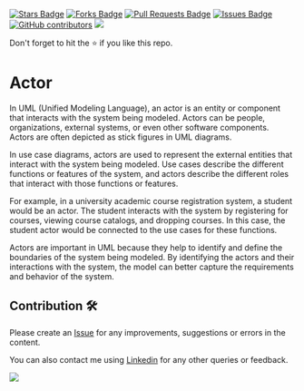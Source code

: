 <a href="https://github.com/drshahizan/software-engineering/stargazers"><img src="https://img.shields.io/github/stars/drshahizan/software-engineering" alt="Stars Badge"/></a>
<a href="https://github.com/drshahizan/software-engineering/network/members"><img src="https://img.shields.io/github/forks/drshahizan/software-engineering" alt="Forks Badge"/></a>
<a href="https://github.com/drshahizan/software-engineering/pulls"><img src="https://img.shields.io/github/issues-pr/drshahizan/software-engineering" alt="Pull Requests Badge"/></a>
<a href="https://github.com/drshahizan/software-engineering"><img src="https://img.shields.io/github/issues/drshahizan/software-engineering" alt="Issues Badge"/></a>
<a href="https://github.com/drshahizan/software-engineering/graphs/contributors"><img alt="GitHub contributors" src="https://img.shields.io/github/contributors/drshahizan/software-engineering?color=2b9348"></a>
![](https://visitor-badge.glitch.me/badge?page_id=drshahizan/software-engineering)

Don't forget to hit the :star: if you like this repo.

# Actor
In UML (Unified Modeling Language), an actor is an entity or component that interacts with the system being modeled. Actors can be people, organizations, external systems, or even other software components. Actors are often depicted as stick figures in UML diagrams.

In use case diagrams, actors are used to represent the external entities that interact with the system being modeled. Use cases describe the different functions or features of the system, and actors describe the different roles that interact with those functions or features.

For example, in a university academic course registration system, a student would be an actor. The student interacts with the system by registering for courses, viewing course catalogs, and dropping courses. In this case, the student actor would be connected to the use cases for these functions.

Actors are important in UML because they help to identify and define the boundaries of the system being modeled. By identifying the actors and their interactions with the system, the model can better capture the requirements and behavior of the system.

## Contribution 🛠️
Please create an [Issue](https://github.com/drshahizan/software-engineering/issues) for any improvements, suggestions or errors in the content.

You can also contact me using [Linkedin](https://www.linkedin.com/in/drshahizan/) for any other queries or feedback.

![](https://visitor-badge.glitch.me/badge?page_id=drshahizan)

